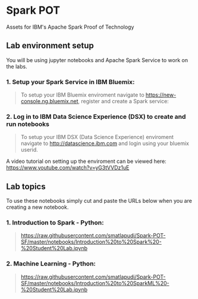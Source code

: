 # Spark POT
Assets for IBM's Apache Spark Proof of Technology

<h2> Lab environment setup</h2>
You will be using jupyter notebooks and Apache Spark Service to work on the labs.

<h3>1. Setup your Spark Service in IBM Bluemix:</h3>

> To setup your IBM Bluemix enviroment navigate to https://new-console.ng.bluemix.net, register and create a Spark service:<br>
> 

<h3>2. Log in to IBM Data Science Experience (DSX) to create and run notebooks </h3>

> To setup your IBM DSX (Data Science Experience) enviroment navigate to http://datascience.ibm.com and login using your bluemix userid.<br>
> 

A video tutorial on setting up the enviroment can be viewed here:<br>
https://www.youtube.com/watch?v=yG3tVVDz1uE


<h2> Lab topics </h2>
To use these notebooks simply cut and paste the URLs below when you are creating a new notebook.

<h3>1. Introduction to Spark - Python:</h3>

> https://raw.githubusercontent.com/smatlapudi/Spark-POT-SF/master/notebooks/Introduction%20to%20Spark%20-%20Student%20Lab.ipynb


<h3>2. Machine Learning - Python:</h3>

> https://raw.githubusercontent.com/smatlapudi/Spark-POT-SF/master/notebooks/Introduction%20to%20SparkML%20-%20Student%20Lab.ipynb


